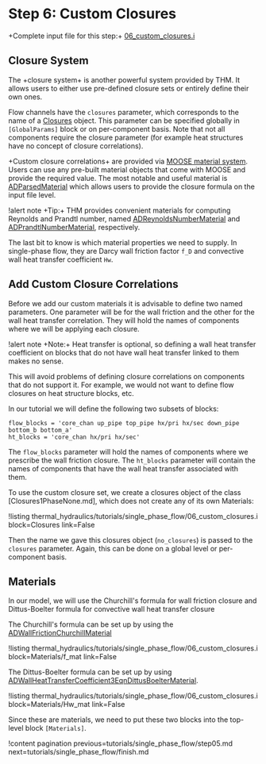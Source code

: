 # Step 6: Custom Closures

+Complete input file for this step:+ [06_custom_closures.i](thermal_hydraulics/tutorials/single_phase_flow/06_custom_closures.i)

## Closure System

The +closure system+ is another powerful system provided by THM.
It allows users to either use pre-defined closure sets or entirely define their own ones.

Flow channels have the `closures` parameter, which corresponds to the name of
a [Closures](syntax/Closures/index.md) object.
This parameter can be specified globally in `[GlobalParams]` block or on per-component basis.
Note that not all components require the closure parameter (for example heat structures have no
concept of closure correlations).

+Custom closure correlations+ are provided via [MOOSE material system](/syntax/Materials/).
Users can use any pre-built material objects that come with MOOSE and provide the required value.
The most notable and useful material is [ADParsedMaterial](ParsedMaterial.md) which allows users to
provide the closure formula on the input file level.

!alert note
+Tip:+ THM provides convenient materials for computing Reynolds and Prandtl number, named
[ADReynoldsNumberMaterial](ADReynoldsNumberMaterial.md) and
[ADPrandtlNumberMaterial](ADPrandtlNumberMaterial.md), respectively.

The last bit to know is which material properties we need to supply.
In single-phase flow, they are Darcy wall friction factor `f_D` and convective wall heat transfer
coefficient `Hw`.


## Add Custom Closure Correlations

Before we add our custom materials it is advisable to define two named parameters.
One parameter will be for the wall friction and the other for the wall heat transfer correlation.
They will hold the names of components where we will be applying each closure.

!alert note
+Note:+ Heat transfer is optional, so defining a wall heat transfer coefficient on blocks that
do not have wall heat transfer linked to them makes no sense.

This will avoid problems of defining closure correlations on components that do not support it.
For example, we would not want to define flow closures on heat structure blocks, etc.

In our tutorial we will define the following two subsets of blocks:

```
flow_blocks = 'core_chan up_pipe top_pipe hx/pri hx/sec down_pipe bottom_b bottom_a'
ht_blocks = 'core_chan hx/pri hx/sec'
```

The `flow_blocks` parameter will hold the names of components where we prescribe the wall friction
closure.
The `ht_blocks` parameter will contain the names of components that have the wall heat transfer
associated with them.

To use the custom closure set, we create a closures object of the class [Closures1PhaseNone.md],
which does not create any of its own Materials:

!listing thermal_hydraulics/tutorials/single_phase_flow/06_custom_closures.i
         block=Closures
         link=False

Then the name we gave this closures object (`no_closures`) is passed to the `closures` parameter.
Again, this can be done on a global level or per-component basis.

## Materials

In our model, we will use the Churchill's formula for wall friction closure and Dittus-Boelter
formula for convective wall heat transfer closure

The Churchill's formula can be set up by using the [ADWallFrictionChurchillMaterial](ADWallFrictionChurchillMaterial.md)

!listing thermal_hydraulics/tutorials/single_phase_flow/06_custom_closures.i
         block=Materials/f_mat
         link=False

The Dittus-Boelter formula can be set up by using [ADWallHeatTransferCoefficient3EqnDittusBoelterMaterial](ADWallHeatTransferCoefficient3EqnDittusBoelterMaterial.md).

!listing thermal_hydraulics/tutorials/single_phase_flow/06_custom_closures.i
         block=Materials/Hw_mat
         link=False

Since these are materials, we need to put these two blocks into the top-level block `[Materials]`.

!content pagination previous=tutorials/single_phase_flow/step05.md
                    next=tutorials/single_phase_flow/finish.md

